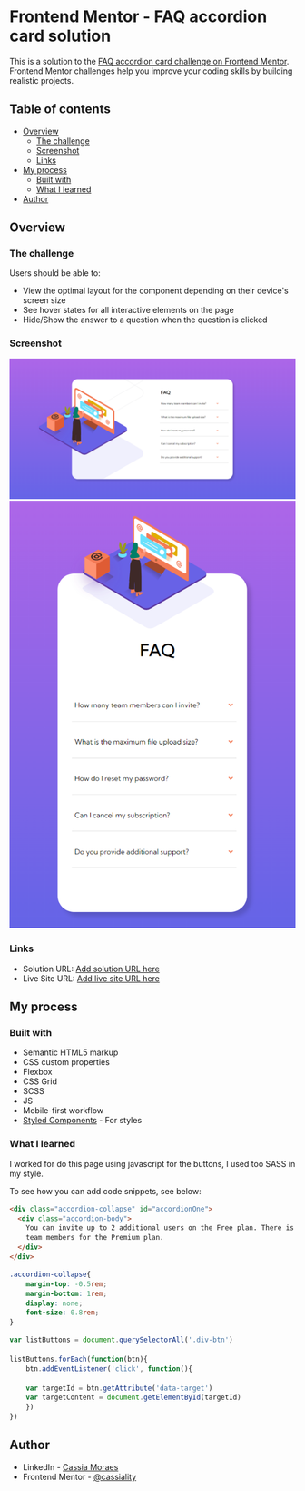 # Frontend Mentor - FAQ accordion card solution

This is a solution to the [FAQ accordion card challenge on Frontend Mentor](https://www.frontendmentor.io/challenges/faq-accordion-card-XlyjD0Oam). Frontend Mentor challenges help you improve your coding skills by building realistic projects. 

## Table of contents

- [Overview](#overview)
  - [The challenge](#the-challenge)
  - [Screenshot](#screenshot)
  - [Links](#links)
- [My process](#my-process)
  - [Built with](#built-with)
  - [What I learned](#what-i-learned)
- [Author](#author)

## Overview

### The challenge

Users should be able to:

- View the optimal layout for the component depending on their device's screen size
- See hover states for all interactive elements on the page
- Hide/Show the answer to a question when the question is clicked

### Screenshot

![](./desktop.PNG)![](./mobile.PNG)

### Links

- Solution URL: [Add solution URL here](https://github.com/cassiamoraes/Faq-Accordion-Card/tree/main)
- Live Site URL: [Add live site URL here](https://cassiamoraes.github.io/Faq-Accordion-Card/)

## My process

### Built with

- Semantic HTML5 markup
- CSS custom properties
- Flexbox
- CSS Grid
- SCSS
- JS
- Mobile-first workflow
- [Styled Components](https://styled-components.com/) - For styles

### What I learned

I worked for do this page using javascript for the buttons, I used too SASS in my style.

To see how you can add code snippets, see below:

```html
<div class="accordion-collapse" id="accordionOne">
  <div class="accordion-body">
    You can invite up to 2 additional users on the Free plan. There is no limit on 
    team members for the Premium plan.
  </div>
</div>
```
```css
.accordion-collapse{
    margin-top: -0.5rem;
    margin-bottom: 1rem;
    display: none;
    font-size: 0.8rem;
}
```
```js
var listButtons = document.querySelectorAll('.div-btn')

listButtons.forEach(function(btn){
    btn.addEventListener('click', function(){

    var targetId = btn.getAttribute('data-target')
    var targetContent = document.getElementById(targetId)
    })
})
```

## Author

- LinkedIn - [Cassia Moraes](https://www.linkedin.com/in/cassia-moraes-797797139)
- Frontend Mentor - [@cassiality](https://www.frontendmentor.io/profile/cassiality)
